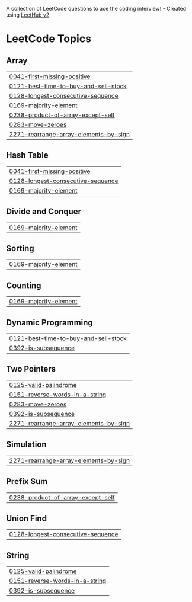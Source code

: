 A collection of LeetCode questions to ace the coding interview! - Created using [LeetHub v2](https://github.com/arunbhardwaj/LeetHub-2.0)
<!---LeetCode Topics Start-->
# LeetCode Topics
## Array
|  |
| ------- |
| [0041-first-missing-positive](https://github.com/Vikashini-1417/Leetcode/tree/master/0041-first-missing-positive) |
| [0121-best-time-to-buy-and-sell-stock](https://github.com/Vikashini-1417/Leetcode/tree/master/0121-best-time-to-buy-and-sell-stock) |
| [0128-longest-consecutive-sequence](https://github.com/Vikashini-1417/Leetcode/tree/master/0128-longest-consecutive-sequence) |
| [0169-majority-element](https://github.com/Vikashini-1417/Leetcode/tree/master/0169-majority-element) |
| [0238-product-of-array-except-self](https://github.com/Vikashini-1417/Leetcode/tree/master/0238-product-of-array-except-self) |
| [0283-move-zeroes](https://github.com/Vikashini-1417/Leetcode/tree/master/0283-move-zeroes) |
| [2271-rearrange-array-elements-by-sign](https://github.com/Vikashini-1417/Leetcode/tree/master/2271-rearrange-array-elements-by-sign) |
## Hash Table
|  |
| ------- |
| [0041-first-missing-positive](https://github.com/Vikashini-1417/Leetcode/tree/master/0041-first-missing-positive) |
| [0128-longest-consecutive-sequence](https://github.com/Vikashini-1417/Leetcode/tree/master/0128-longest-consecutive-sequence) |
| [0169-majority-element](https://github.com/Vikashini-1417/Leetcode/tree/master/0169-majority-element) |
## Divide and Conquer
|  |
| ------- |
| [0169-majority-element](https://github.com/Vikashini-1417/Leetcode/tree/master/0169-majority-element) |
## Sorting
|  |
| ------- |
| [0169-majority-element](https://github.com/Vikashini-1417/Leetcode/tree/master/0169-majority-element) |
## Counting
|  |
| ------- |
| [0169-majority-element](https://github.com/Vikashini-1417/Leetcode/tree/master/0169-majority-element) |
## Dynamic Programming
|  |
| ------- |
| [0121-best-time-to-buy-and-sell-stock](https://github.com/Vikashini-1417/Leetcode/tree/master/0121-best-time-to-buy-and-sell-stock) |
| [0392-is-subsequence](https://github.com/Vikashini-1417/Leetcode/tree/master/0392-is-subsequence) |
## Two Pointers
|  |
| ------- |
| [0125-valid-palindrome](https://github.com/Vikashini-1417/Leetcode/tree/master/0125-valid-palindrome) |
| [0151-reverse-words-in-a-string](https://github.com/Vikashini-1417/Leetcode/tree/master/0151-reverse-words-in-a-string) |
| [0283-move-zeroes](https://github.com/Vikashini-1417/Leetcode/tree/master/0283-move-zeroes) |
| [0392-is-subsequence](https://github.com/Vikashini-1417/Leetcode/tree/master/0392-is-subsequence) |
| [2271-rearrange-array-elements-by-sign](https://github.com/Vikashini-1417/Leetcode/tree/master/2271-rearrange-array-elements-by-sign) |
## Simulation
|  |
| ------- |
| [2271-rearrange-array-elements-by-sign](https://github.com/Vikashini-1417/Leetcode/tree/master/2271-rearrange-array-elements-by-sign) |
## Prefix Sum
|  |
| ------- |
| [0238-product-of-array-except-self](https://github.com/Vikashini-1417/Leetcode/tree/master/0238-product-of-array-except-self) |
## Union Find
|  |
| ------- |
| [0128-longest-consecutive-sequence](https://github.com/Vikashini-1417/Leetcode/tree/master/0128-longest-consecutive-sequence) |
## String
|  |
| ------- |
| [0125-valid-palindrome](https://github.com/Vikashini-1417/Leetcode/tree/master/0125-valid-palindrome) |
| [0151-reverse-words-in-a-string](https://github.com/Vikashini-1417/Leetcode/tree/master/0151-reverse-words-in-a-string) |
| [0392-is-subsequence](https://github.com/Vikashini-1417/Leetcode/tree/master/0392-is-subsequence) |
<!---LeetCode Topics End-->